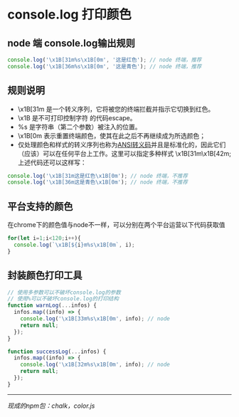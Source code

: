 # console.log 打印颜色
## node 端 console.log输出规则

```js
console.log('\x1B[31m%s\x1B[0m', '这是红色'); // node 终端，推荐
console.log('\x1B[36m%s\x1B[0m', '这是青色'); // node 终端，推荐
```
## 规则说明
- <Te d>\x1B[31m </Te>是一个转义序列，它将被您的终端拦截并指示它切换到红色。
- <Te d>\x1B </Te>是不可打印控制字符 的代码escape。
- <Te d>%s </Te>是字符串（第二个参数）被注入的位置。
- <Te d>\x1B[0m </Te>表示重置终端颜色，使其在此之后不再继续成为所选颜色；
- 仅处理颜色和样式的转义序列也称为[ANSI转义码](https://en.wikipedia.org/wiki/ANSI_escape_code#Colors)并且是标准化的，因此它们（应该）可以在任何平台上工作。这里可以指定多种样式<Te d> \x1B[31m\x1B[42m</Te>;
上述代码还可以这样写：  
```js
console.log('\x1B[31m这是红色\x1B[0m'); // node 终端，不推荐
console.log('\x1B[36m这是青色\x1B[0m'); // node 终端，不推荐
```
## 平台支持的颜色
在chrome下的颜色值与node不一样，可以分别在两个平台运营以下代码获取值  
```js
for(let i=1;i<120;i++){
  console.log(`\x1B[${i}m%s\x1B[0m`, i);
}
```
## 封装颜色打印工具
```js
// 使用多参数可以不破坏console.log的参数
// 使用%可以不破坏console.log的打印结构
function warnLog(...infos) {
  infos.map((info) => {
    console.log('\x1B[33m%s\x1B[0m', info); // node
    return null;
  });
}

function successLog(...infos) {
  infos.map((info) => {
    console.log('\x1B[32m%s\x1B[0m', info); // node
    return null;
  });
}
```

***
*现成的npm包：chalk，color.js*